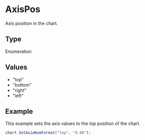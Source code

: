 # AxisPos

Axis position in the chart.

## Type

Enumeration

## Values

- "top"
- "bottom"
- "right"
- "left"


## Example

This example sets the axis values to the top position of the chart.

```javascript editor-pdf
chart.SetAxieNumFormat("top", "0.00");
```
